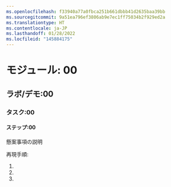 ```yaml
---
ms.openlocfilehash: f33940a77a0fbca251b661dbbb41d2635baa39bb
ms.sourcegitcommit: 9a51ea796ef3806ab9e7ec1ff75034b2f929ed2a
ms.translationtype: HT
ms.contentlocale: ja-JP
ms.lasthandoff: 01/28/2022
ms.locfileid: "145884175"
---
```

# <a name="module-00"></a>モジュール: 00
## <a name="labdemo-00"></a>ラボ/デモ:00
### <a name="task-00"></a>タスク:00
#### <a name="step-00"></a>ステップ:00

懸案事項の説明

再現手順:

1.
1.
1.